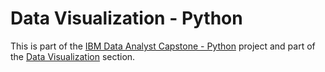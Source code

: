 # Data Visualization - Python

<p>This is part of the <a href = 'https://github.com/FaiLuReH3Ro/IBM-DataAnalyst-Capstone'>IBM Data Analyst Capstone - Python</a> project and part of the <a href = 'https://github.com/FaiLuReH3Ro/IBM-DA-Capstone-Py?tab=readme-ov-file#data-visualization'>Data Visualization</a> section.</p>

